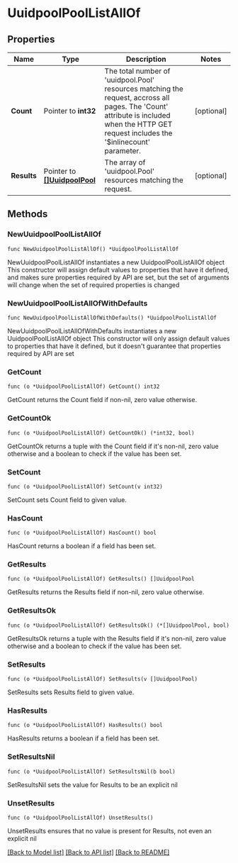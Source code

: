 # UuidpoolPoolListAllOf

## Properties

Name | Type | Description | Notes
------------ | ------------- | ------------- | -------------
**Count** | Pointer to **int32** | The total number of &#39;uuidpool.Pool&#39; resources matching the request, accross all pages. The &#39;Count&#39; attribute is included when the HTTP GET request includes the &#39;$inlinecount&#39; parameter. | [optional] 
**Results** | Pointer to [**[]UuidpoolPool**](uuidpool.Pool.md) | The array of &#39;uuidpool.Pool&#39; resources matching the request. | [optional] 

## Methods

### NewUuidpoolPoolListAllOf

`func NewUuidpoolPoolListAllOf() *UuidpoolPoolListAllOf`

NewUuidpoolPoolListAllOf instantiates a new UuidpoolPoolListAllOf object
This constructor will assign default values to properties that have it defined,
and makes sure properties required by API are set, but the set of arguments
will change when the set of required properties is changed

### NewUuidpoolPoolListAllOfWithDefaults

`func NewUuidpoolPoolListAllOfWithDefaults() *UuidpoolPoolListAllOf`

NewUuidpoolPoolListAllOfWithDefaults instantiates a new UuidpoolPoolListAllOf object
This constructor will only assign default values to properties that have it defined,
but it doesn't guarantee that properties required by API are set

### GetCount

`func (o *UuidpoolPoolListAllOf) GetCount() int32`

GetCount returns the Count field if non-nil, zero value otherwise.

### GetCountOk

`func (o *UuidpoolPoolListAllOf) GetCountOk() (*int32, bool)`

GetCountOk returns a tuple with the Count field if it's non-nil, zero value otherwise
and a boolean to check if the value has been set.

### SetCount

`func (o *UuidpoolPoolListAllOf) SetCount(v int32)`

SetCount sets Count field to given value.

### HasCount

`func (o *UuidpoolPoolListAllOf) HasCount() bool`

HasCount returns a boolean if a field has been set.

### GetResults

`func (o *UuidpoolPoolListAllOf) GetResults() []UuidpoolPool`

GetResults returns the Results field if non-nil, zero value otherwise.

### GetResultsOk

`func (o *UuidpoolPoolListAllOf) GetResultsOk() (*[]UuidpoolPool, bool)`

GetResultsOk returns a tuple with the Results field if it's non-nil, zero value otherwise
and a boolean to check if the value has been set.

### SetResults

`func (o *UuidpoolPoolListAllOf) SetResults(v []UuidpoolPool)`

SetResults sets Results field to given value.

### HasResults

`func (o *UuidpoolPoolListAllOf) HasResults() bool`

HasResults returns a boolean if a field has been set.

### SetResultsNil

`func (o *UuidpoolPoolListAllOf) SetResultsNil(b bool)`

 SetResultsNil sets the value for Results to be an explicit nil

### UnsetResults
`func (o *UuidpoolPoolListAllOf) UnsetResults()`

UnsetResults ensures that no value is present for Results, not even an explicit nil

[[Back to Model list]](../README.md#documentation-for-models) [[Back to API list]](../README.md#documentation-for-api-endpoints) [[Back to README]](../README.md)


